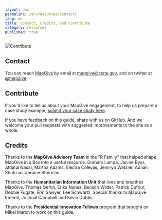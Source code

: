 ```yaml
---
layout: doc
permalink: /en/resources/contact/
lang: en
title: Contact, Credits, and Contribute
category: resources
published: true
---
```


![Contribute]({{site.baseurl}}/img/posts/osmgeoweek.jpg)

## Contact

You can reach [MapGive](http://mapgive.state.gov/) by email at [mapgive@state.gov](mailto:mapgive@state.gov), and on twitter at [@mapgive](https://twitter.com/mapgive).<!--, or through this contact form -->

## Contribute

If you'd like to tell us about your MapGive engagement, to help us prepare a case study example, [submit your case study here](https://docs.google.com/forms/d/1Y4t-KKUOqvQAK3IURH256TSbjGORjIEf8c3Doa0-nI8/viewform).

If you have feedback on this guide, share with us on [GitHub](https://github.com/USStateDept/mapgive-in-a-box/issues). And we welcome your pull requests with suggested improvements to the site as a whole.

## Credits

Thanks to the **MapGive Advisory Team** in the "R Family" that helped shape MapGive in a Box into a useful resource. Graham Lampa, Janine Byas, Attiatul Nasar, Martha Adams, Electra Colevas, Jennryn Wetzler, Adnan Shahzad, Jerome Sherman.

Thanks to the **Humanitarian Information Unit** that lives and breathes MapGive. Thomas Gertin, Erika Nunez, Benson Wilder, Patrick Dufour, Debbie Fugate, Erin Sawyer, Lee Schwartz. Special thanks to MapGive Emeriti, Joshual Campbell and Kevin Dobbs.

Thanks to the **Presidential Innovation Fellows** program that brought on Mikel Maron to work on this guide.

